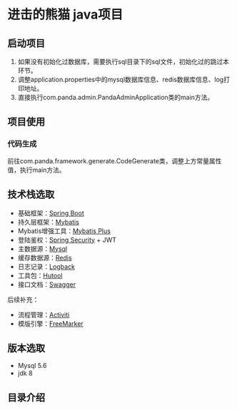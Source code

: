 # 进击的熊猫 java项目

## 启动项目

1. 如果没有初始化过数据库，需要执行sql目录下的sql文件，初始化过的跳过本环节。
2. 调整application.properties中的mysql数据库信息、redis数据库信息、log打印地址。
3. 直接执行com.panda.admin.PandaAdminApplication类的main方法。

## 项目使用

### 代码生成

前往com.panda.framework.generate.CodeGenerate类，调整上方常量属性值，执行main方法。

## 技术栈选取

- 基础框架：[Spring Boot](https://spring.io/projects/spring-boot)
- 持久层框架：[Mybatis](https://mybatis.org/mybatis-3/zh/index.html)
- Mybatis增强工具：[Mybatis Plus](https://baomidou.com/)
- 登陆鉴权：[Spring Security](https://spring.io/projects/spring-security) + JWT
- 主数据源：[Mysql](https://dev.mysql.com/doc/)
- 缓存数据源：[Redis](https://redis.io/docs/)
- 日志记录：[Logback](https://logback.qos.ch/documentation.html)
- 工具包：[Hutool](https://hutool.cn/docs/#/)
- 接口文档：[Swagger](https://pandacode.cn/pages/d34b3a/)

后续补充：

- 流程管理：[Activiti](https://spring.io/blog/2015/03/08/getting-started-with-activiti-and-spring-boot)
- 模版引擎：[FreeMarker](https://freemarker.apache.org/)

## 版本选取

- Mysql 5.6
- jdk 8

## 目录介绍
